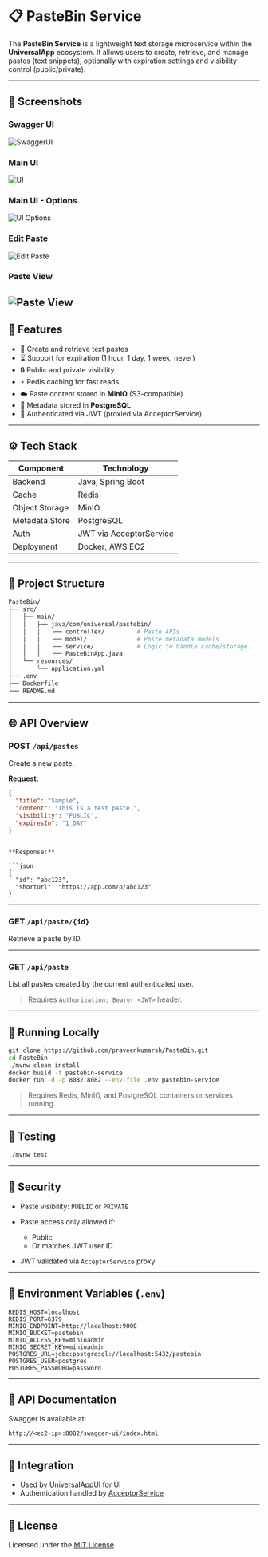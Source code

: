 # 📋 PasteBin Service

The **PasteBin Service** is a lightweight text storage microservice within the **UniversalApp** ecosystem. It allows users to create, retrieve, and manage pastes (text snippets), optionally with expiration settings and visibility control (public/private).

---

## 📸 Screenshots

### Swagger UI
![SwaggerUI](screenshots/Swagger.jpg)
### Main UI
![UI](screenshots/UI.jpg)
### Main UI - Options
![UI Options](screenshots/UIOptions.jpg)
### Edit Paste
![Edit Paste](screenshots/EditPaste.jpg)
### Paste View
![Paste View](screenshots/PasteView.jpg)
---

## 🚀 Features

- 📝 Create and retrieve text pastes
- ⏳ Support for expiration (1 hour, 1 day, 1 week, never)
- 🔒 Public and private visibility
- ⚡ Redis caching for fast reads
- ☁️ Paste content stored in **MinIO** (S3-compatible)
- 📑 Metadata stored in **PostgreSQL**
- 🔐 Authenticated via JWT (proxied via AcceptorService)

---

## ⚙️ Tech Stack

| Component         | Technology                   |
|------------------|------------------------------|
| Backend           | Java, Spring Boot            |
| Cache             | Redis                        |
| Object Storage    | MinIO                        |
| Metadata Store    | PostgreSQL                   |
| Auth              | JWT via AcceptorService      |
| Deployment        | Docker, AWS EC2              |

---

## 📁 Project Structure

```bash
PasteBin/
├── src/
│   ├── main/
│   │   ├── java/com/universal/pastebin/
│   │   │   ├── controller/         # Paste APIs
│   │   │   ├── model/              # Paste metadata models
│   │   │   ├── service/            # Logic to handle cache/storage
│   │   │   └── PasteBinApp.java
│   └── resources/
│       └── application.yml
├── .env
├── Dockerfile
└── README.md
````

---

## 🌐 API Overview

### POST `/api/pastes`

Create a new paste.

**Request:**

```json
{
  "title": "Sample",
  "content": "This is a test paste.",
  "visibility": "PUBLIC",
  "expiresIn": "1_DAY"
}
```
```

**Response:**

```json
{
  "id": "abc123",
  "shortUrl": "https://app.com/p/abc123"
}
```

---

### GET `/api/paste/{id}`

Retrieve a paste by ID.

---

### GET `/api/paste`

List all pastes created by the current authenticated user.

> Requires `Authorization: Bearer <JWT>` header.

---

## 🧪 Running Locally

```bash
git clone https://github.com/praveenkumarsh/PasteBin.git
cd PasteBin
./mvnw clean install
docker build -t pastebin-service .
docker run -d -p 8082:8082 --env-file .env pastebin-service
```

> Requires Redis, MinIO, and PostgreSQL containers or services running.

---

## 🧪 Testing

```bash
./mvnw test
```

---

## 🔐 Security

* Paste visibility: `PUBLIC` or `PRIVATE`
* Paste access only allowed if:

  * Public
  * Or matches JWT user ID
* JWT validated via `AcceptorService` proxy

---

## 🔧 Environment Variables (`.env`)

```env
REDIS_HOST=localhost
REDIS_PORT=6379
MINIO_ENDPOINT=http://localhost:9000
MINIO_BUCKET=pastebin
MINIO_ACCESS_KEY=minioadmin
MINIO_SECRET_KEY=minioadmin
POSTGRES_URL=jdbc:postgresql://localhost:5432/pastebin
POSTGRES_USER=postgres
POSTGRES_PASSWORD=password
```

---

## 📄 API Documentation

Swagger is available at:

```
http://<ec2-ip>:8082/swagger-ui/index.html
```

---

## 🔄 Integration

* Used by [UniversalAppUI](../UniversalAppUI/README.md) for UI
* Authentication handled by [AcceptorService](../AcceptorService/README.md)

---

## 📜 License

Licensed under the [MIT License](../LICENSE).